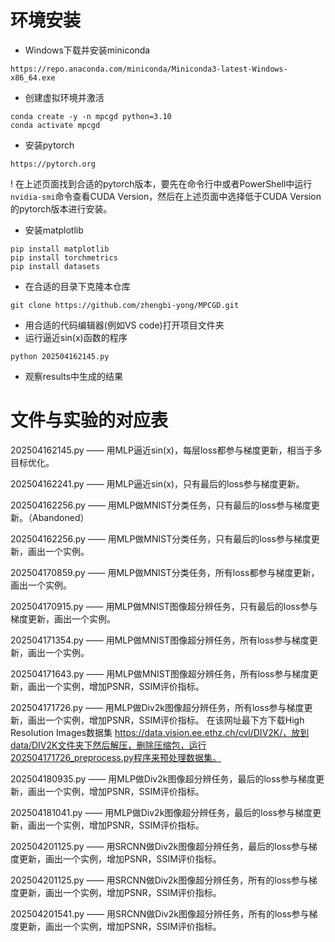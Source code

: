# 环境安装

* Windows下载并安装miniconda
```
https://repo.anaconda.com/miniconda/Miniconda3-latest-Windows-x86_64.exe
```
* 创建虚拟环境并激活
```
conda create -y -n mpcgd python=3.10
conda activate mpcgd
```
* 安装pytorch
```
https://pytorch.org
```
! 在上述页面找到合适的pytorch版本，要先在命令行中或者PowerShell中运行`nvidia-smi`命令查看CUDA Version，然后在上述页面中选择低于CUDA Version的pytorch版本进行安装。
* 安装matplotlib
```
pip install matplotlib
pip install torchmetrics
pip install datasets
```

* 在合适的目录下克隆本仓库
```
git clone https://github.com/zhengbi-yong/MPCGD.git
```
* 用合适的代码编辑器(例如VS code)打开项目文件夹
* 运行逼近sin(x)函数的程序
```
python 202504162145.py
```
* 观察results中生成的结果

# 文件与实验的对应表
202504162145.py —— 用MLP逼近sin(x)，每层loss都参与梯度更新，相当于多目标优化。

202504162241.py —— 用MLP逼近sin(x)，只有最后的loss参与梯度更新。

202504162256.py —— 用MLP做MNIST分类任务，只有最后的loss参与梯度更新。（Abandoned）

202504162256.py —— 用MLP做MNIST分类任务，只有最后的loss参与梯度更新，画出一个实例。

202504170859.py —— 用MLP做MNIST分类任务，所有loss都参与梯度更新，画出一个实例。

202504170915.py —— 用MLP做MNIST图像超分辨任务，只有最后的loss参与梯度更新，画出一个实例。

202504171354.py —— 用MLP做MNIST图像超分辨任务，所有loss参与梯度更新，画出一个实例。

202504171643.py —— 用MLP做MNIST图像超分辨任务，所有loss参与梯度更新，画出一个实例，增加PSNR，SSIM评价指标。

202504171726.py —— 用MLP做Div2k图像超分辨任务，所有loss参与梯度更新，画出一个实例，增加PSNR，SSIM评价指标。
在该网址最下方下载High Resolution Images数据集 https://data.vision.ee.ethz.ch/cvl/DIV2K/，放到data/DIV2K文件夹下然后解压，删除压缩包，运行202504171726_preprocess.py程序来预处理数据集。

202504180935.py —— 用MLP做Div2k图像超分辨任务，最后的loss参与梯度更新，画出一个实例，增加PSNR，SSIM评价指标。

202504181041.py —— 用MLP做Div2k图像超分辨任务，最后的loss参与梯度更新，画出一个实例，增加PSNR，SSIM评价指标。

202504201125.py —— 用SRCNN做Div2k图像超分辨任务，最后的loss参与梯度更新，画出一个实例，增加PSNR，SSIM评价指标。

202504201125.py —— 用SRCNN做Div2k图像超分辨任务，所有的loss参与梯度更新，画出一个实例，增加PSNR，SSIM评价指标。

202504201541.py —— 用SRCNN做Div2k图像超分辨任务，所有的loss参与梯度更新，画出一个实例，增加PSNR，SSIM评价指标。